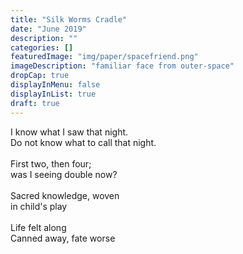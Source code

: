 ```yaml
---
title: "Silk Worms Cradle"
date: "June 2019"
description: ""
categories: []
featuredImage: "img/paper/spacefriend.png"
imageDescription: "familiar face from outer-space"
dropCap: true
displayInMenu: false
displayInList: true
draft: true
---
```


I know what I saw that night. <br>
Do not know what to call that night. <br>
<br>
First two, then four; <br>
was I seeing double now? <br>
<br>
Sacred knowledge, woven <br>
in child's play <br>
<br>
Life felt along <br>
Canned away, fate worse